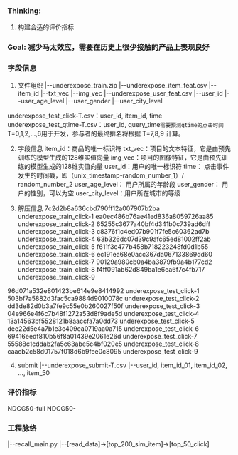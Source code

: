 ### Thinking: 
1. 构建合适的评价指标

### Goal: 减少马太效应，需要在历史上很少接触的产品上表现良好

### 字段信息
1. 文件组织
 |--underexpose_train.zip
   |--underexpose_item_feat.csv 
     |--item_id
     |--txt_vec
     |--img_vec
   |--underexpose_user_feat.csv
     |--user_id
     |--user_age_level
     |--user_gender
     |--user_city_level

underexpose_test_click-T.csv：user_id, item_id, time
underexpose_test_qtime-T.csv：user_id, query_time`需要预测qtime的点击时间`
T=0,1,2,…,6用于开发，参与者的最终排名将根据 T=7,8,9 计算。

2. 字段信息
item_id：商品的唯一标识符
txt_vec：项目的文本特征，它是由预先训练的模型生成的128维实值向量
img_vec：项目的图像特征，它是由预先训练的模型生成的128维实值向量
user_id：用户的唯一标识符
time：   点击事件发生的时间戳，即（unix_timestamp-random_number_1）/ random_number_2
user_age_level： 用户所属的年龄段
user_gender：    用户的性别，可以为空
user_city_level：用户所在城市的等级

3. 解压信息
7c2d2b8a636cbd790ff12a007907b2ba underexpose_train_click-1
ea0ec486b76ae41ed836a8059726aa85 underexpose_train_click-2
65255c3677a40bf4d341b0c739ad6dff underexpose_train_click-3
c8376f1c4ed07b901f7fe5c60362ad7b underexpose_train_click-4
63b326dc07d39c9afc65ed81002ff2ab underexpose_train_click-5
f611f3e477b458b718223248fd0d1b55 underexpose_train_click-6
ec191ea68e0acc367da067133869dd60 underexpose_train_click-7
90129a980cb0a4ba3879fb9a4b177cd2 underexpose_train_click-8
f4ff091ab62d849ba1e6ea6f7c4fb717 underexpose_train_click-9

96d071a532e801423be614e9e8414992 underexpose_test_click-1
503bf7a5882d3fac5ca9884d9010078c underexpose_test_click-2
dd3de82d0b3a7fe9c55e0b260027f50f underexpose_test_click-3
04e966e4f6c7b48f1272a53d8f9ade5d underexpose_test_click-4
13a14563bf5528121b8aaccfa7a0dd73 underexpose_test_click-5
dee22d5e4a7b1e3c409ea0719aa0a715 underexpose_test_click-6
69416eedf810b56f8a01439e2061e26d underexpose_test_click-7
55588c1cddab2fa5c63abe5c4bf020e5 underexpose_test_click-8
caacb2c58d01757f018d6b9fee0c8095 underexpose_test_click-9

4. submit
|--underexpose_submit-T.csv
    |--user_id, item_id_01, item_id_02, ..., item_50


### 评价指标
NDCG50-full
NDCG50-


### 工程脉络

|--recall_main.py
    |--[read_data]->[top_200_sim_item]->[top_50_click]